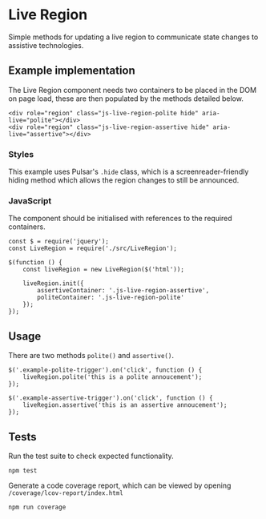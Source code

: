 <h1>Live Region</h1>

Simple methods for updating a live region to communicate state changes to assistive technologies.

<h2>Example implementation</h2>

The Live Region component needs two containers to be placed in the DOM on page load, these are then populated by the methods detailed below.

```
<div role="region" class="js-live-region-polite hide" aria-live="polite"></div>
<div role="region" class="js-live-region-assertive hide" aria-live="assertive"></div>
```

<h3>Styles</h3>

This example uses Pulsar's `.hide` class, which is a screenreader-friendly hiding method which allows the region changes to still be announced.

<h3>JavaScript</h3>

The component should be initialised with references to the required containers.

```
const $ = require('jquery');
const LiveRegion = require('./src/LiveRegion');

$(function () {
    const liveRegion = new LiveRegion($('html'));
    
    liveRegion.init({
        assertiveContainer: '.js-live-region-assertive',
        politeContainer: '.js-live-region-polite'
    });
});
```

<h2>Usage</h2>

There are two methods `polite()` and `assertive()`.

```
$('.example-polite-trigger').on('click', function () {
    liveRegion.polite('this is a polite annoucement');
});

$('.example-assertive-trigger').on('click', function () {
    liveRegion.assertive('this is an assertive annoucement');
});
```

<h2>Tests</h2>

Run the test suite to check expected functionality.

```
npm test
```

Generate a code coverage report, which can be viewed by opening `/coverage/lcov-report/index.html`

```
npm run coverage
```
